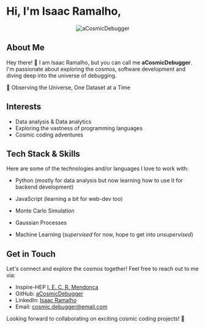 # Hi, I'm Isaac Ramalho,

<p align="center">
  <img src="https://avatars.githubusercontent.com/u/134962260?v=4" alt="aCosmicDebugger">
</p>

## About Me

Hey there! 👋 I am Isaac Ramalho, but you can call me **aCosmicDebugger**.
I'm passionate about exploring the cosmos, software development and
diving deep into the universe of debugging.

🔭 Observing the Universe, One Dataset at a Time



## Interests

- Data analysis & Data analytics
- Exploring the vastness of programming languages
- Cosmic coding adventures


## Tech Stack &  Skills

Here are some of the technologies and/or languages I love to work with:

- Python  (mostly for data analysis but now learning how to use it for backend development)

- JavaScript (learning a bit for web-dev too)

- Monte Carlo Simulation

- Gaussian Processes

- Machine Learning (_supervised_ for now, hope to get into _unsupervised_)


## Get in Touch

Let's connect and explore the cosmos together! Feel free to reach out to me via:

- Inspire-HEP [I. E. C. R. Mendonça](https://inspirehep.net/authors/2606410)
- GitHub: [aCosmicDebugger](https://github.com/aCosmicDebugger)
- LinkedIn: [Isaac Ramalho](https://www.linkedin.com/in/isaac-ramalho/)
- Email: [cosmic.debugger@email.com](mailto:acosmicdebugger@gmail.com)

Looking forward to collaborating on exciting cosmic coding projects! 🚀
